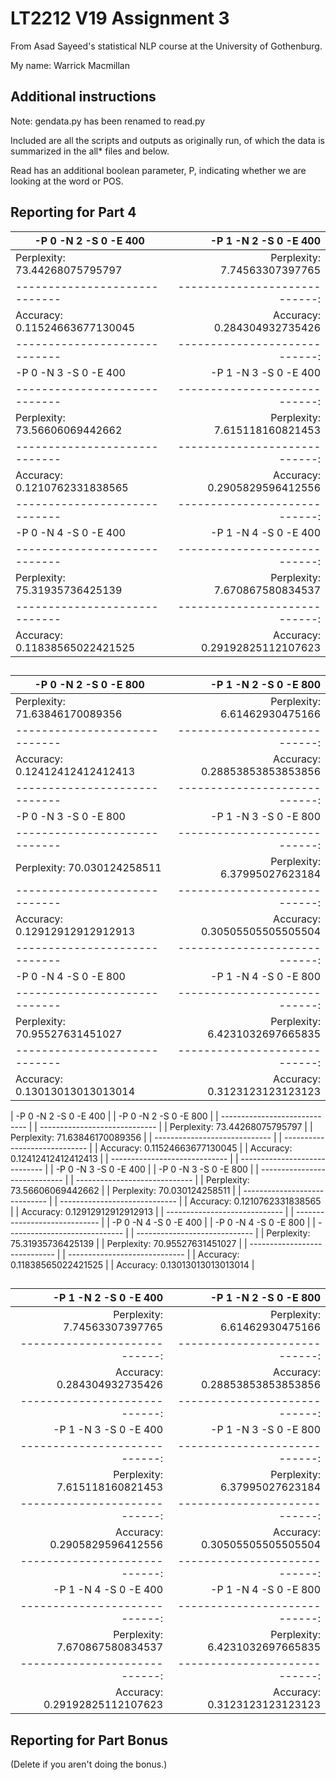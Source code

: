 # LT2212 V19 Assignment 3

From Asad Sayeed's statistical NLP course at the University of Gothenburg.

My name: Warrick Macmillan

## Additional instructions

Note: gendata.py has been renamed to read.py

Included are all the scripts and outputs as originally run, of which the data is summarized in the all* files and below.

Read has an additional boolean parameter, P, indicating whether we are looking at the word or POS.


## Reporting for Part 4

| -P 0 -N 2 -S 0 -E 400         | -P 1 -N 2 -S 0 -E 400          |
| ----------------------------- | ----------------------------:  |
| Perplexity: 73.44268075795797 | Perplexity: 7.74563307397765   |
| ----------------------------- | ----------------------------:  |
| Accuracy: 0.11524663677130045 | Accuracy: 0.284304932735426    |
| ----------------------------- | ----------------------------:  |
| -P 0 -N 3 -S 0 -E 400         | -P 1 -N 3 -S 0 -E 400          |
| ----------------------------- | ----------------------------:  |
| Perplexity: 73.56606069442662 | Perplexity: 7.615118160821453  |
| ----------------------------- | ----------------------------:  |
| Accuracy: 0.1210762331838565  | Accuracy: 0.2905829596412556   |
| ----------------------------- | ----------------------------:  |
| -P 0 -N 4 -S 0 -E 400         | -P 1 -N 4 -S 0 -E 400          |
| ----------------------------- | ----------------------------:  |
| Perplexity: 75.31935736425139 | Perplexity: 7.670867580834537  |
| ----------------------------- | ----------------------------:  |
| Accuracy: 0.11838565022421525 | Accuracy: 0.29192825112107623  |

##

| -P 0 -N 2 -S 0 -E 800         | -P 1 -N 2 -S 0 -E 800          |
| ----------------------------- | ----------------------------:  |
| Perplexity: 71.63846170089356 | Perplexity: 6.61462930475166   |
| ----------------------------- | ----------------------------:  |
| Accuracy: 0.12412412412412413 | Accuracy: 0.28853853853853856  |
| ----------------------------- | ----------------------------:  |
| -P 0 -N 3 -S 0 -E 800         | -P 1 -N 3 -S 0 -E 800          |
| ----------------------------- | ----------------------------:  |
| Perplexity: 70.030124258511   | Perplexity: 6.37995027623184   |
| ----------------------------- | ----------------------------:  |
| Accuracy: 0.12912912912912913 | Accuracy: 0.30505505505505504  |
| ----------------------------- | ----------------------------:  |
| -P 0 -N 4 -S 0 -E 800         | -P 1 -N 4 -S 0 -E 800          |
| ----------------------------- | ----------------------------:  |
| Perplexity: 70.95527631451027 | Perplexity: 6.4231032697665835 |
| ----------------------------- | ----------------------------:  |
| Accuracy: 0.13013013013013014 | Accuracy: 0.3123123123123123   |
                                  















| -P 0 -N 2 -S 0 -E 400         | | -P 0 -N 2 -S 0 -E 800         | 
| ----------------------------- | | ----------------------------- | 
| Perplexity: 73.44268075795797 | | Perplexity: 71.63846170089356 | 
| ----------------------------- | | ----------------------------- | 
| Accuracy: 0.11524663677130045 | | Accuracy: 0.12412412412412413 | 
| ----------------------------- | | ----------------------------- | 
| -P 0 -N 3 -S 0 -E 400         | | -P 0 -N 3 -S 0 -E 800         | 
| ----------------------------- | | ----------------------------- | 
| Perplexity: 73.56606069442662 | | Perplexity: 70.030124258511   | 
| ----------------------------- | | ----------------------------- | 
| Accuracy: 0.1210762331838565  | | Accuracy: 0.12912912912912913 | 
| ----------------------------- | | ----------------------------- | 
| -P 0 -N 4 -S 0 -E 400         | | -P 0 -N 4 -S 0 -E 800         | 
| ----------------------------- | | ----------------------------- | 
| Perplexity: 75.31935736425139 | | Perplexity: 70.95527631451027 | 
| ----------------------------- | | ----------------------------- | 
| Accuracy: 0.11838565022421525 | | Accuracy: 0.13013013013013014 | 

##


| -P 1 -N 2 -S 0 -E 400          | -P 1 -N 2 -S 0 -E 800          |
| ----------------------------:  | ----------------------------:  |
| Perplexity: 7.74563307397765   | Perplexity: 6.61462930475166   |
| ----------------------------:  | ----------------------------:  |
| Accuracy: 0.284304932735426    | Accuracy: 0.28853853853853856  |
| ----------------------------:  | ----------------------------:  |
| -P 1 -N 3 -S 0 -E 400          | -P 1 -N 3 -S 0 -E 800          |
| ----------------------------:  | ----------------------------:  |
| Perplexity: 7.615118160821453  | Perplexity: 6.37995027623184   |
| ----------------------------:  | ----------------------------:  |
| Accuracy: 0.2905829596412556   | Accuracy: 0.30505505505505504  |
| ----------------------------:  | ----------------------------:  |
| -P 1 -N 4 -S 0 -E 400          | -P 1 -N 4 -S 0 -E 800          |
| ----------------------------:  | ----------------------------:  |
| Perplexity: 7.670867580834537  | Perplexity: 6.4231032697665835 |
| ----------------------------:  | ----------------------------:  |
| Accuracy: 0.29192825112107623  | Accuracy: 0.3123123123123123   |
 
 
 
 


## Reporting for Part Bonus 

(Delete if you aren't doing the bonus.)

